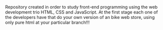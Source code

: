 Repository created in order to study front-end programming using the web development trio HTML, CSS and JavaScript. 
At the first stage each one of the developers have that do your own version of an bike web store, using only pure html at your particular branch!!!
